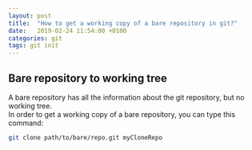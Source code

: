 ```yaml
---
layout: post
title:  "How to get a working copy of a bare repository in git?"
date:   2019-02-24 11:54:00 +0100
categories: git
tags: git init
---
```

## Bare repository to working tree
A bare repository has all the information about the git repository, but no working tree.  
In order to get a working copy of a bare repository, you can type this command:
```bash
git clone path/to/bare/repo.git myCloneRepo
```